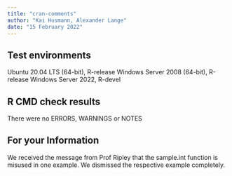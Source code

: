 ```yaml
---
title: "cran-comments"
author: "Kai Husmann, Alexander Lange"
date: "15 February 2022"
---
```


## Test environments
Ubuntu 20.04 LTS (64-bit), R-release
Windows Server 2008 (64-bit), R-release
Windows Server 2022, R-devel

## R CMD check results
There were no ERRORS, WARNINGS or NOTES

## For your Information

We received the message from Prof Ripley that the sample.int function is misused in one example. We dismissed the respective example completely.

